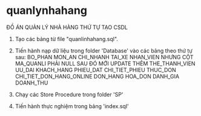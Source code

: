 # quanlynhahang
ĐỒ ÁN QUẢN LÝ NHÀ HÀNG
THỨ TỰ TẠO CSDL

1. Tạo các bảng từ file "quanlinhahang.sql".

2. Tiến hành nạp dữ liệu trong folder 'Database' vào các bảng theo thứ tự sau:
BO_PHAN
MON_AN
CHI_NHANH
TAI_XE
NHAN_VIEN NHƯNG CỘT MA_QUANLI PHẢI NULL SAU ĐÓ MỚI UPDATE THÊM
THE_THANH_VIEN
UU_DAI
KHACH_HANG
PHIEU_DAT
CHI_TIET_PHIEU
THUC_DON
CHI_TIET_DON_HANG_ONLINE
DON_HANG
HOA_DON
DANH_GIA
DOANH_THU

3. Chạy các Store Procedure trong folder 'SP'

4. Tiến hành thực nghiệm trong bảng 'index.sql' 


